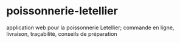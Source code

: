 # poissonnerie-letellier
application web pour la poissonnerie Letellier; commande en ligne, livraison, traçabilité, conseils de préparation
